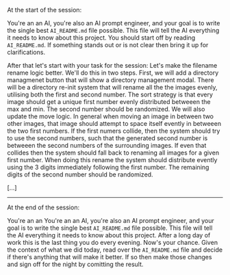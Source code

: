 At the start of the session:

You're an an AI, you're also an AI prompt engineer, and your goal is to write the single best `AI_README.md` file possible. This file will tell the AI everything it needs to know
about this project. You should start off by reading `AI_README.md`. If something stands out or is not clear then bring it up for clarifications.

After that let's start with your task for the session: Let's make the filename rename logic better. We'll do this in two steps. First, we will add a directory managmenet button that will show a directory management modal. There will be a directory re-init system that will rename all the the images evenly, utilising both the first and second number. The sort strategy is that every image should get a unique first number evenly distributed betweeen the max and min. The second number should be randomized. We will also update the move logic. In general when moving an image in between two other images, that image should attempt to space itself evently in betweeen the two first numbers. If the first numers collide, then the system should try to use the second numbers, such that the generated second number is betweeen the second numbers of the surrounding images. If even that collides then the system should fall back to renaming all images for a given first number. When doing this rename the system should distribute evently using the 3 digits immediately following the first number. The remaining digits of the second number should be randomized.

[...]

---

At the end of the session:

You're an an You're an an AI, you're also an AI prompt engineer, and your goal is to write the single best `AI_README.md` file possible. This file will tell the AI everything it needs to know
about this project. After a long day of work this is the last thing you do every evening. Now's your chance. Given the context of what we did today, read over the `AI_README.md` file and decide if there's anything that will make it better. If so then make those changes and sign off for the night by comitting the result.